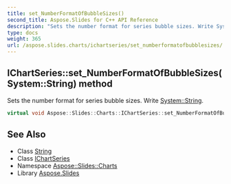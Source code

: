 ```yaml
---
title: set_NumberFormatOfBubbleSizes()
second_title: Aspose.Slides for C++ API Reference
description: "Sets the number format for series bubble sizes. Write System::String."
type: docs
weight: 365
url: /aspose.slides.charts/ichartseries/set_numberformatofbubblesizes/
---
```

## IChartSeries::set_NumberFormatOfBubbleSizes(System::String) method


Sets the number format for series bubble sizes. Write [System::String](../../../system/string/).

```cpp
virtual void Aspose::Slides::Charts::IChartSeries::set_NumberFormatOfBubbleSizes(System::String value)=0
```

## See Also

* Class [String](../../../system/string/)
* Class [IChartSeries](../)
* Namespace [Aspose::Slides::Charts](../../)
* Library [Aspose.Slides](../../../)